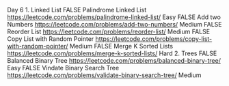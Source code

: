 Day 6	1. Linked List	FALSE	Palindrome Linked List	https://leetcode.com/problems/palindrome-linked-list/	Easy
		FALSE	Add two Numbers	https://leetcode.com/problems/add-two-numbers/	Medium
		FALSE	Reorder List	https://leetcode.com/problems/reorder-list/	Medium
		FALSE	Copy List with Random Pointer	https://leetcode.com/problems/copy-list-with-random-pointer/	Medium
		FALSE	Merge K Sorted Lists	https://leetcode.com/problems/merge-k-sorted-lists/	Hard
	2. Trees	FALSE	Balanced Binary Tree	https://leetcode.com/problems/balanced-binary-tree/	Easy
		FALSE	Vindate Binary Search Tree	https://leetcode.com/problems/validate-binary-search-tree/	Medium
